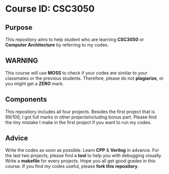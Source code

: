 # Course ID: CSC3050
## Purpose
This repository aims to help student who are learning **CSC3050** or **Computer Architecture** by referring to my codes.
## WARNING
This course will use **MOSS** to check if your codes are similar to your classmates or the previous students. 
Therefore, please do not **plagiarize**, or you might get a **ZERO** mark.
## Components
This repository includes all four projects.
Besides the first project that is 99/100, I got full marks in other projectsincluding bonus part.
Please find the tiny mistake I make in the first project if you want to run my codes.
## Advice
Write the codes as soon as possible.
Learn **CPP** & **Verilog** in advance.
For the last two projects, please find a **tool** to help you with debugging visually.
Write a **makefile** for every projects.
Hope you all get good grades in this course.
If you find my codes useful, please **fork this repository**.

